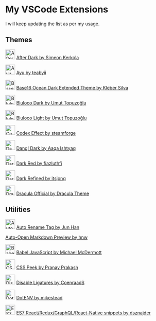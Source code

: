 # My VSCode Extensions
I will keep updating the list as per my usage.

## Themes
<img src="https://ssmi.gallerycdn.vsassets.io/extensions/ssmi/after-dark/1.3.2/1565284702065/Microsoft.VisualStudio.Services.Icons.Default" alt="After Dark by Simeon Kerkola" width="30" /> [After Dark by Simeon Kerkola](https://marketplace.visualstudio.com/items?itemName=ssmi.after-dark)

<img src="https://teabyii.gallerycdn.vsassets.io/extensions/teabyii/ayu/0.18.0/1549249870008/Microsoft.VisualStudio.Services.Icons.Default" alt="Ayu by teabyii" width="30" /> [Ayu by teabyii](https://marketplace.visualstudio.com/items?itemName=teabyii.ayu)

<img src="https://kleber-swf.gallerycdn.vsassets.io/extensions/kleber-swf/ocean-dark-extended/1.5.0/1558398150068/Microsoft.VisualStudio.Services.Icons.Default" alt="Base16 Ocean Dark Extended Theme by Kleber Silva" width="30" /> [Base16 Ocean Dark Extended Theme by Kleber Silva](https://marketplace.visualstudio.com/items?itemName=kleber-swf.ocean-dark-extended)

<img src="https://uloco.gallerycdn.vsassets.io/extensions/uloco/theme-bluloco-dark/2.8.1/1559346114580/Microsoft.VisualStudio.Services.Icons.Default" alt="Bluloco Dark by Umut Topuzoğlu" width="30" /> [Bluloco Dark by Umut Topuzoğlu](https://marketplace.visualstudio.com/items?itemName=uloco.theme-bluloco-dark)

<img src="https://uloco.gallerycdn.vsassets.io/extensions/uloco/theme-bluloco-light/2.8.1/1559343602765/Microsoft.VisualStudio.Services.Icons.Default" alt="Bluloco Light by Umut Topuzoğlu" width="30" /> [Bluloco Light by Umut Topuzoğlu](https://marketplace.visualstudio.com/items?itemName=uloco.theme-bluloco-light)

<img src="https://steamforge.gallerycdn.vsassets.io/extensions/steamforge/codex-effect/1.0.0/1549072684205/Microsoft.VisualStudio.Services.Icons.Default" alt="Codex Effect by steamforge" width="30" /> [Codex Effect by steamforge](https://marketplace.visualstudio.com/items?itemName=steamforge.codex-effect)

<img src="https://aaqaishtyaq.gallerycdn.vsassets.io/extensions/aaqaishtyaq/dang-theme-vscode/1.0.3/1547132356736/Microsoft.VisualStudio.Services.Icons.Default" alt="Dang! Dark by Aaqa Ishtyaq" width="30" /> [Dang! Dark by Aaqa Ishtyaq](https://marketplace.visualstudio.com/items?itemName=aaqaIshtyaq.dang-theme-vscode)

<img src="https://fiazluthfi.gallerycdn.vsassets.io/extensions/fiazluthfi/darkred/0.0.4/1556714386311/Microsoft.VisualStudio.Services.Icons.Default" alt="Dark Red by fiazluthfi" width="30" /> [Dark Red by fiazluthfi](https://marketplace.visualstudio.com/items?itemName=fiazluthfi.darkred)

<img src="https://itsjonq.gallerycdn.vsassets.io/extensions/itsjonq/dark-refined/0.0.11/1553221512216/Microsoft.VisualStudio.Services.Icons.Default" alt="Dark Refined by itsjonq" width="30" /> [Dark Refined by itsjonq](https://marketplace.visualstudio.com/items?itemName=itsjonq.dark-refined)

<img src="https://dracula-theme.gallerycdn.vsassets.io/extensions/dracula-theme/theme-dracula/2.18.0/1556936500928/Microsoft.VisualStudio.Services.Icons.Default" alt="Dracula Official by Dracula Theme" width="30" /> [Dracula Official by Dracula Theme](https://marketplace.visualstudio.com/items?itemName=dracula-theme.theme-dracula)


## Utilities
<img src="https://formulahendry.gallerycdn.vsassets.io/extensions/formulahendry/auto-rename-tag/0.1.0/1559468613066/Microsoft.VisualStudio.Services.Icons.Default" alt="Auto Rename Tag by Jun Han" width="30" /> [Auto Rename Tag by Jun Han](https://marketplace.visualstudio.com/items?itemName=formulahendry.auto-rename-tag)

[Auto-Open Markdown Preview by hnw](https://marketplace.visualstudio.com/items?itemName=hnw.vscode-auto-open-markdown-preview)

<img src="https://mgmcdermott.gallerycdn.vsassets.io/extensions/mgmcdermott/vscode-language-babel/0.0.23/1563413347109/Microsoft.VisualStudio.Services.Icons.Default" alt="Babel JavaScript by Michael McDermott" width="30" /> [Babel JavaScript by Michael McDermott](https://marketplace.visualstudio.com/items?itemName=formulahendry.auto-rename-tag)

<img src="https://pranaygp.gallerycdn.vsassets.io/extensions/pranaygp/vscode-css-peek/3.0.2/1562261529706/Microsoft.VisualStudio.Services.Icons.Default" alt="CSS Peek by Pranay Prakash" width="30" /> [CSS Peek by Pranay Prakash](https://marketplace.visualstudio.com/items?itemName=pranaygp.vscode-css-peek)

<img src="https://coenraads.gallerycdn.vsassets.io/extensions/coenraads/disableligatures/0.0.8/1524334891086/Microsoft.VisualStudio.Services.Icons.Default" alt="Disable Ligatures by CoenraadS" width="30" /> [Disable Ligatures by CoenraadS](https://marketplace.visualstudio.com/items?itemName=CoenraadS.disableligatures)

<img src="https://mikestead.gallerycdn.vsassets.io/extensions/mikestead/dotenv/1.0.1/1519894859412/Microsoft.VisualStudio.Services.Icons.Default" alt="DotENV by mikestead" width="30" /> [DotENV by mikestead](https://marketplace.visualstudio.com/items?itemName=mikestead.dotenv)

<img src="https://dsznajder.gallerycdn.vsassets.io/extensions/dsznajder/es7-react-js-snippets/2.4.0/1564075453848/Microsoft.VisualStudio.Services.Icons.Default" alt="ES7 React/Redux/GraphQL/React-Native snippets by dsznajder" width="30" /> [ES7 React/Redux/GraphQL/React-Native snippets by dsznajder](https://marketplace.visualstudio.com/items?itemName=dsznajder.es7-react-js-snippets)







